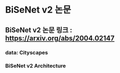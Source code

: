 # BiSeNet v2 논문 
## BiSeNet v2 논문 링크 : https://arxiv.org/abs/2004.02147  
### data: Cityscapes  
### BiSeNet v2 Architecture  
